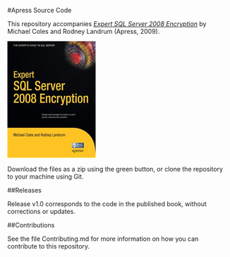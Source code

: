 #Apress Source Code

This repository accompanies [*Expert SQL Server 2008 Encryption*](http://www.apress.com/9781430224648) by Michael Coles and Rodney Landrum (Apress, 2009).

![Cover image](9781430224648.jpg)

Download the files as a zip using the green button, or clone the repository to your machine using Git.

##Releases

Release v1.0 corresponds to the code in the published book, without corrections or updates.

##Contributions

See the file Contributing.md for more information on how you can contribute to this repository.
